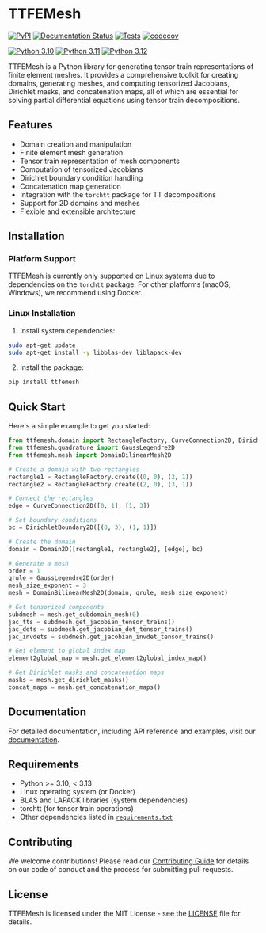 # TTFEMesh

[![PyPI](https://img.shields.io/pypi/v/ttfemesh.svg)](https://pypi.org/project/ttfemesh/)
[![Documentation Status](https://readthedocs.org/projects/tt-femesh/badge/?version=latest)](https://tt-femesh.readthedocs.io/en/latest/?badge=latest)
[![Tests](https://github.com/MazenAli/TT-FEMesh/actions/workflows/ci.yml/badge.svg)](https://github.com/MazenAli/TT-FEMesh/actions/workflows/ci.yml)
[![codecov](https://codecov.io/gh/MazenAli/TT-FEMesh/branch/main/graph/badge.svg)](https://codecov.io/gh/MazenAli/TT-FEMesh)

[![Python 3.10](https://img.shields.io/badge/python-3.10-blue)](https://www.python.org/downloads/)
[![Python 3.11](https://img.shields.io/badge/python-3.11-blue)](https://www.python.org/downloads/)
[![Python 3.12](https://img.shields.io/badge/python-3.12-blue)](https://www.python.org/downloads/)

TTFEMesh is a Python library for generating tensor train representations of finite element meshes. It provides a comprehensive toolkit for creating domains, generating meshes, and computing tensorized Jacobians, Dirichlet masks, and concatenation maps, all of which are essential for solving partial differential equations using tensor train decompositions.

## Features

- Domain creation and manipulation
- Finite element mesh generation
- Tensor train representation of mesh components
- Computation of tensorized Jacobians
- Dirichlet boundary condition handling
- Concatenation map generation
- Integration with the `torchtt` package for TT decompositions
- Support for 2D domains and meshes
- Flexible and extensible architecture

## Installation

### Platform Support

TTFEMesh is currently only supported on Linux systems due to dependencies on the `torchtt` package. For other platforms (macOS, Windows), we recommend using Docker.

### Linux Installation

1. Install system dependencies:
```bash
sudo apt-get update
sudo apt-get install -y libblas-dev liblapack-dev
```

2. Install the package:
```bash
pip install ttfemesh
```

## Quick Start

Here's a simple example to get you started:

```python
from ttfemesh.domain import RectangleFactory, CurveConnection2D, DirichletBoundary2D, Domain2D
from ttfemesh.quadrature import GaussLegendre2D
from ttfemesh.mesh import DomainBilinearMesh2D

# Create a domain with two rectangles
rectangle1 = RectangleFactory.create((0, 0), (2, 1))
rectangle2 = RectangleFactory.create((2, 0), (3, 1))

# Connect the rectangles
edge = CurveConnection2D([0, 1], [1, 3])

# Set boundary conditions
bc = DirichletBoundary2D([(0, 3), (1, 1)])

# Create the domain
domain = Domain2D([rectangle1, rectangle2], [edge], bc)

# Generate a mesh
order = 1
qrule = GaussLegendre2D(order)
mesh_size_exponent = 3
mesh = DomainBilinearMesh2D(domain, qrule, mesh_size_exponent)

# Get tensorized components
subdmesh = mesh.get_subdomain_mesh(0)
jac_tts = subdmesh.get_jacobian_tensor_trains()
jac_dets = subdmesh.get_jacobian_det_tensor_trains()
jac_invdets = subdmesh.get_jacobian_invdet_tensor_trains()

# Get element to global index map
element2global_map = mesh.get_element2global_index_map()

# Get Dirichlet masks and concatenation maps
masks = mesh.get_dirichlet_masks()
concat_maps = mesh.get_concatenation_maps()
```

## Documentation

For detailed documentation, including API reference and examples, visit our [documentation](https://ttfemesh.readthedocs.io/en/latest/).

## Requirements

- Python >= 3.10, < 3.13
- Linux operating system (or Docker)
- BLAS and LAPACK libraries (system dependencies)
- torchtt (for tensor train operations)
- Other dependencies listed in [`requirements.txt`](requirements.txt)

## Contributing

We welcome contributions! Please read our [Contributing Guide](CONTRIBUTING.md) for details on our code of conduct and the process for submitting pull requests.

## License

TTFEMesh is licensed under the MIT License - see the [LICENSE](LICENSE) file for details.
